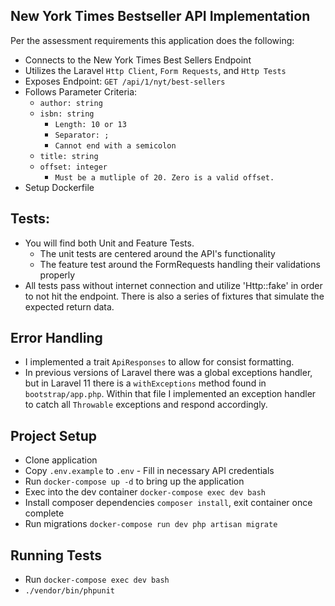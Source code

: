 ## New York Times Bestseller API Implementation

Per the assessment requirements this application does the following:

- Connects to the New York Times Best Sellers Endpoint
- Utilizes the Laravel `Http Client`, `Form Requests`, and `Http Tests`
- Exposes Endpoint: `GET /api/1/nyt/best-sellers`
- Follows Parameter Criteria:
  - `author: string`
  - `isbn: string`
    - `Length: 10 or 13`
    - `Separator: ;`
    - `Cannot end with a semicolon`
  - `title: string`
  - `offset: integer`
    - `Must be a mutliple of 20. Zero is a valid offset.`
- Setup Dockerfile

## Tests:
  - You will find both Unit and Feature Tests.
    - The unit tests are centered around the API's functionality
    - The feature test around the FormRequests handling their validations properly
  - All tests pass without internet connection and utilize 'Http::fake' in order to not hit the endpoint.  There is also a series of fixtures that simulate the expected return data.

## Error Handling
  - I implemented a trait `ApiResponses` to allow for consist formatting.
  - In previous versions of Laravel there was a global exceptions handler, but in Laravel 11 there is a `withExceptions` method found in `bootstrap/app.php`.  Within that file I implemented an exception handler to catch all `Throwable` exceptions and respond accordingly.

## Project Setup
- Clone application
- Copy `.env.example` to `.env` - Fill in necessary API credentials
- Run `docker-compose up -d` to bring up the application
- Exec into the dev container `docker-compose exec dev bash`
- Install composer dependencies `composer install`, exit container once complete
- Run migrations `docker-compose run dev php artisan migrate`

## Running Tests
- Run `docker-compose exec dev bash`
- `./vendor/bin/phpunit`
